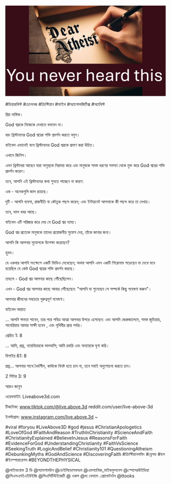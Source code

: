 ![Video cover image](../cover.jpg "cover photo")

#ডিয়ারথিস্ট #চেলেনজ #ক্রিস্টিয়ান #ফাইথ #অ্যাপোলজিটিক্স #অ্যাথিস্ট

প্রিয় নাস্তিক।

God শ্বরকে নিজেকে দেখাতে বলবেন না।

বরং খ্রিস্টানদের God শ্বরের শক্তি প্রদর্শন করতে বলুন।

বাইবেল এভাবেই বলে খ্রিস্টানদের God শ্বরকে প্রমাণ করা উচিত।

এখানে জিনিস।

এমন খ্রিস্টানরা আছেন যারা অসুস্থকে নিরাময় করে এবং মানুষকে সমস্ত ধরণের সমস্যা থেকে মুক্ত করে God শ্বরের শক্তি প্রদর্শন করেন।

তবে, আপনি এই খ্রিস্টানদের কথা শুনতে পাচ্ছেন না কারণ:

এক - অনেকগুলি জাল রয়েছে।

দুটি - আপনি ব্যবসা, রাজনীতি বা কৌতুক পছন্দ করেন; এবং ইন্টারনেট আপনাকে কী পছন্দ করে তা দেখায়।

তবে, ভাল খবর আছে।

বাইবেল এটি পরিষ্কার করে দেয় যে God শ্বর ন্যায্য।

God শ্বর প্রত্যেক মানুষকে তাদের প্রয়োজনীয় সুযোগ দেয়, তাঁকে জানার জন্য।

আপনি কি আপনার সুযোগকে উপেক্ষা করেছেন?

হুমম।

যে একবার আপনি সংক্ষেপে একটি ভিডিও দেখেছেন; অথবা আপনি এমন একটি শিরোনাম পড়েছেন যা দেখে মনে হয়েছিল যে কেউ God শ্বরের শক্তি প্রদর্শন করছে।

তাহলে - God শ্বর আপনার কাছে পৌঁছেছিলেন।

এখন - God শ্বর আপনার কাছে আবার পৌঁছেছেন: "আপনি যা শুনেছেন সে সম্পর্কে কিছু গবেষণা করুন"।

আপনার জীবনের সবচেয়ে গুরুত্বপূর্ণ গবেষণা।

বাইবেল আয়াত

... আপনি ক্ষমতা পাবেন, তার পরে পবিত্র আত্মা আপনার উপরে এসেছেন: এবং আপনি জেরুজালেমে, সমস্ত জুডিয়ায়, সামেরিয়ায় আমার সাক্ষী হবেন , এবং পৃথিবীর প্রান্ত পর্যন্ত।

প্রেরিত 1: 8

… আমি, প্রভু, ন্যায়বিচারকে ভালবাসি; আমি রবারি এবং অন্যায়কে ঘৃণা করি।

যিশাইয় 61: 8

প্রভু… আপনার সাথে ধৈর্যশীল, কাউকে বিনষ্ট হতে চান না, তবে সবাই অনুশোচনা করতে চান।

2 পিটার 3: 9

আরও জানুন

ওয়েবসাইট: Liveabove3d.com

টিকটোক: www.tiktok.com/@live.above.3d reddit.com/user/live-above-3d

ইনস্টাগ্রাম: www.instagram.com/live.above.3d ~

#viral #foryou #LiveAbove3D #god #jesus #ChristianApologetics #LoveOfGod #FaithAndReason #TruthInChristianity #ScienceAndFaith #ChristianityExplained #BelieveInJesus #ReasonsForFaith #EvidenceForGod #UnderstandingChristianity #FaithVsScience #SeekingTruth #LogicAndBelief #Christianity101 #QuestioningAtheism #DebunkingMyths #GodAndScience #DiscoveringFaith #ক্রিস্টিয়ানলভিং #ব্লেসড #হপ #ইনস্পায়ারেশন #BEYONDTHEPHYSICAL

@লাইভবোভ 3 ডি @স্যামশামউন @ডেইলিডোসফডম @এমপ্যাথিক_মাইন্ডফুলনেস @স্পেসেরউইডিয়া @সিএসএমইএইউইজি @সিওসিটিউইজেটি @ ওকস @দ্য বেনামে .প্রোফেটংটন @ttooks